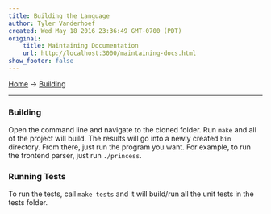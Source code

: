 ```yaml
---
title: Building the Language
author: Tyler Vanderhoef
created: Wed May 18 2016 23:36:49 GMT-0700 (PDT)
original:
    title: Maintaining Documentation
    url: http://localhost:3000/maintaining-docs.html
show_footer: false
---
```


[Home](index.html) → [Building](Building.html)
___

### Building
Open the command line and navigate to the cloned folder. Run `make` and all of the project will build.
The results will go into a newly created `bin` directory. From there, just run the program you want.
For example, to run the frontend parser, just run `./princess`.

### Running Tests
To run the tests, call `make tests` and it will build/run all the unit tests in the tests folder.